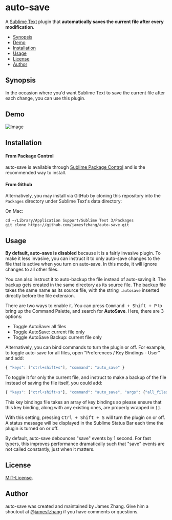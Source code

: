 auto-save
===============
A [Sublime Text](http://www.sublimetext.com/) plugin that **automatically saves the current file after every modification**.

- [Synopsis](#synopsis)
- [Demo](#demo)
- [Installation](#installation)
- [Usage](#usage)
- [License](#license)
- [Author](#author)

Synopsis
-------
In the occasion where you'd want Sublime Text to save the current file after
each change, you can use this plugin.

Demo
-------
![Image](https://github.com/jamesfzhang/auto-save/blob/master/demo.gif?raw=true)

Installation
-------
#### From Package Control
auto-save is available through [Sublime Package Control](https://sublime.wbond.net/packages/auto-save)
and is the recommended way to install.

#### From Github
Alternatively, you may install via GitHub by cloning this repository into the `Packages`
directory under Sublime Text's data directory:

On Mac:

```
cd ~/Library/Application Support/Sublime Text 3/Packages
git clone https://github.com/jamesfzhang/auto-save.git
```

Usage
-------
**By default, auto-save is disabled** because it is a fairly invasive plugin. To make it less invasive, you can instruct it to only auto-save changes to the file that is active when you turn on auto-save. In this mode, it will ignore changes to all other files.

You can also instruct it to auto-backup the file instead of auto-saving it. The backup gets created in the same directory as its source file. The backup file takes the same name as its source file, with the string `.autosave` inserted directly before the file extension.

There are two ways to enable it. You can press <kbd>Command + Shift + P</kbd> to bring up the Command Palette, and search for **AutoSave**. Here, there are 3 options:

- Toggle AutoSave: all files
- Toggle AutoSave: current file only
- Toggle AutoSave Backup: current file only

Alternatively, you can bind commands to turn the plugin or off. For example, to toggle auto-save for all files, open "Preferences / Key Bindings - User" and add:

```js
{ "keys": ["ctrl+shift+s"], "command": "auto_save" }
```

To toggle it for only the current file, and instruct to make a backup of the file instead of saving the file itself, you could add:

```js
{ "keys": ["ctrl+shift+s"], "command": "auto_save", "args": {"all_files": false, "backup": true} }
```

This key bindings file takes an array of key bindings so please ensure that this key binding, along with any existing ones, are properly wrapped in `[]`.

With this setting, pressing <kbd>Ctrl + Shift + S</kbd> will turn the plugin
on or off. A status message will be displayed in the Sublime Status Bar each
time the plugin is turned on or off.

By default, auto-save debounces "save" events by 1 second. For fast typers, this improves
performance dramatically such that "save" events are not called constantly, just when it matters.

License
-------
[MIT-License](https://raw.github.com/jamesfzhang/auto-save/master/MIT-License).

Author
-------
auto-save was created and maintained by James Zhang. Give him a shoutout at [@jamesfzhang](https://twitter.com/jamesfzhang)
if you have comments or questions.
